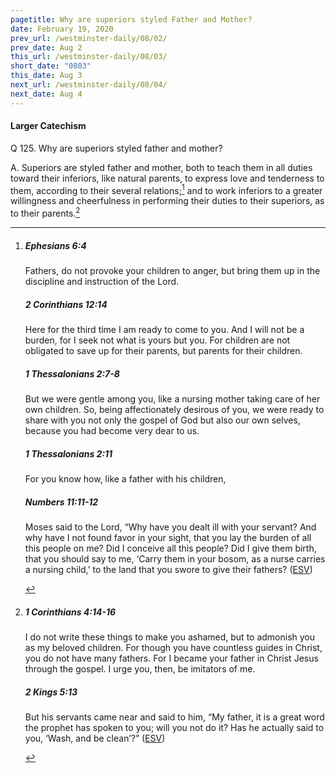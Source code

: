 ```yaml
---
pagetitle: Why are superiors styled Father and Mother?
date: February 19, 2020
prev_url: /westminster-daily/08/02/
prev_date: Aug 2
this_url: /westminster-daily/08/03/
short_date: "0803"
this_date: Aug 3
next_url: /westminster-daily/08/04/
next_date: Aug 4
---
```


#### Larger Catechism

<span class="q">Q 125.</span> Why are superiors styled father and mother?

<span class="q">A.</span> Superiors are styled father and mother, both to teach them in all duties toward their inferiors, like natural parents, to express love and tenderness to them, according to their several relations;[^fnref:wlc1] and to work inferiors to a greater willingness and cheerfulness in performing their duties to their superiors, as to their parents.[^fnref:wlc2]


[^fnref:wlc1]: <div class="esv"><h5>Ephesians 6:4</h5> <div class="esv-text"><p id="p49006004.01-1">Fathers, do not provoke your children to anger, but bring them up in the discipline and instruction of the Lord.</p> </div><h5>2 Corinthians 12:14</h5> <div class="esv-text"><p id="p47012014.01-2">Here for the third time I am ready to come to you. And I will not be a burden, for I seek not what is yours but you. For children are not obligated to save up for their parents, but parents for their children.</p> </div><h5>1 Thessalonians 2:7-8</h5> <div class="esv-text"><p id="p52002007.01-3">But we were gentle among you, like a nursing mother taking care of her own children. So, being affectionately desirous of you, we were ready to share with you not only the gospel of God but also our own selves, because you had become very dear to us.</p> </div><h5>1 Thessalonians 2:11</h5> <div class="esv-text"><p id="p52002011.01-4">For you know how, like a father with his children,</p> </div><h5>Numbers 11:11-12</h5> <div class="esv-text"><p id="p04011011.01-5">Moses said to the <span class="small-caps">Lord</span>, &#8220;Why have you dealt ill with your servant? And why have I not found favor in your sight, that you lay the burden of all this people on me? Did I conceive all this people? Did I give them birth, that you should say to me, &#8216;Carry them in your bosom, as a nurse carries a nursing child,&#8217; to the land that you swore to give their fathers?  (<a href="http://www.esv.org" class="copyright">ESV</a>)</p> </div> </div>

[^fnref:wlc2]: <div class="esv"><h5>1 Corinthians 4:14-16</h5> <div class="esv-text"><p id="p46004014.01-1">I do not write these things to make you ashamed, but to admonish you as my beloved children. For though you have countless guides in Christ, you do not have many fathers. For I became your father in Christ Jesus through the gospel. I urge you, then, be imitators of me.</p> </div><h5>2 Kings 5:13</h5> <div class="esv-text"><p id="p12005013.01-2">But his servants came near and said to him, &#8220;My father, it is a great word the prophet has spoken to you; will you not do it? Has he actually said to you, &#8216;Wash, and be clean&#8217;?&#8221;  (<a href="http://www.esv.org" class="copyright">ESV</a>)</p> </div> </div>

